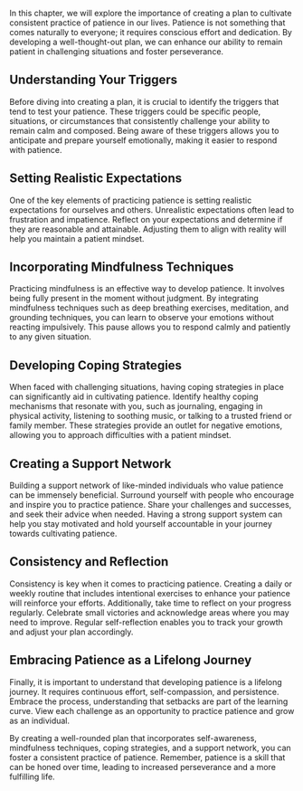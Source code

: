 
In this chapter, we will explore the importance of creating a plan to cultivate consistent practice of patience in our lives. Patience is not something that comes naturally to everyone; it requires conscious effort and dedication. By developing a well-thought-out plan, we can enhance our ability to remain patient in challenging situations and foster perseverance.

Understanding Your Triggers
---------------------------

Before diving into creating a plan, it is crucial to identify the triggers that tend to test your patience. These triggers could be specific people, situations, or circumstances that consistently challenge your ability to remain calm and composed. Being aware of these triggers allows you to anticipate and prepare yourself emotionally, making it easier to respond with patience.

Setting Realistic Expectations
------------------------------

One of the key elements of practicing patience is setting realistic expectations for ourselves and others. Unrealistic expectations often lead to frustration and impatience. Reflect on your expectations and determine if they are reasonable and attainable. Adjusting them to align with reality will help you maintain a patient mindset.

Incorporating Mindfulness Techniques
------------------------------------

Practicing mindfulness is an effective way to develop patience. It involves being fully present in the moment without judgment. By integrating mindfulness techniques such as deep breathing exercises, meditation, and grounding techniques, you can learn to observe your emotions without reacting impulsively. This pause allows you to respond calmly and patiently to any given situation.

Developing Coping Strategies
----------------------------

When faced with challenging situations, having coping strategies in place can significantly aid in cultivating patience. Identify healthy coping mechanisms that resonate with you, such as journaling, engaging in physical activity, listening to soothing music, or talking to a trusted friend or family member. These strategies provide an outlet for negative emotions, allowing you to approach difficulties with a patient mindset.

Creating a Support Network
--------------------------

Building a support network of like-minded individuals who value patience can be immensely beneficial. Surround yourself with people who encourage and inspire you to practice patience. Share your challenges and successes, and seek their advice when needed. Having a strong support system can help you stay motivated and hold yourself accountable in your journey towards cultivating patience.

Consistency and Reflection
--------------------------

Consistency is key when it comes to practicing patience. Creating a daily or weekly routine that includes intentional exercises to enhance your patience will reinforce your efforts. Additionally, take time to reflect on your progress regularly. Celebrate small victories and acknowledge areas where you may need to improve. Regular self-reflection enables you to track your growth and adjust your plan accordingly.

Embracing Patience as a Lifelong Journey
----------------------------------------

Finally, it is important to understand that developing patience is a lifelong journey. It requires continuous effort, self-compassion, and persistence. Embrace the process, understanding that setbacks are part of the learning curve. View each challenge as an opportunity to practice patience and grow as an individual.

By creating a well-rounded plan that incorporates self-awareness, mindfulness techniques, coping strategies, and a support network, you can foster a consistent practice of patience. Remember, patience is a skill that can be honed over time, leading to increased perseverance and a more fulfilling life.
